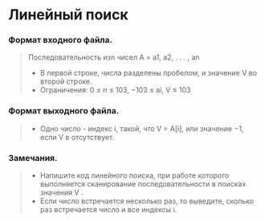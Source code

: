 # Линейный поиск
### Формат входного файла. 
> Последовательность изn чисел A = a1, a2, . . . , an
> - В первой строке, числа разделены пробелом, и значение V во второй строке.
> - Ограничения: 0 ≤ n ≤ 103, −103 ≤ ai, V ≤ 103

### Формат выходного файла. 
> - Одно число - индекс i, такой, что V = A[i], или значение −1, если V в отсутствует.

### Замечания.
> - Напишите код линейного поиска, при работе которого выполняется сканирование последовательности в поисках значения V .
> - Если число встречается несколько раз, то выведите, сколько раз встречается
число и все индексы i.
